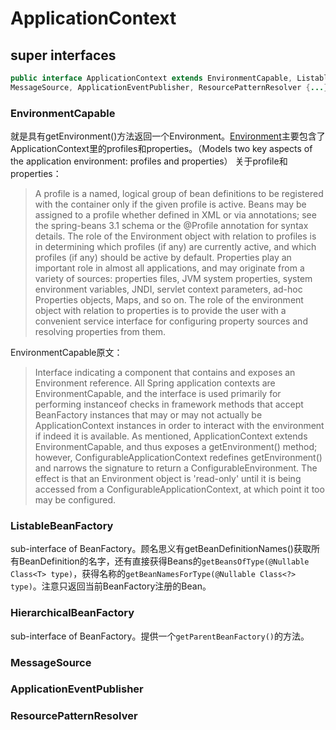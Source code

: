 # ApplicationContext

## super interfaces

```java
public interface ApplicationContext extends EnvironmentCapable, ListableBeanFactory, HierarchicalBeanFactory,
MessageSource, ApplicationEventPublisher, ResourcePatternResolver {...}
```

### EnvironmentCapable

就是具有getEnvironment()方法返回一个Environment。[Environment](./Empty.md)主要包含了ApplicationContext里的profiles和properties。（Models two key aspects of the application environment: profiles and properties）
关于profile和properties：
> A profile is a named, logical group of bean definitions to be registered with the container only if the given profile is active. Beans may be assigned to a profile whether defined in XML or via annotations; see the spring-beans 3.1 schema or the @Profile annotation for syntax details. The role of the Environment object with relation to profiles is in determining which profiles (if any) are currently active, and which profiles (if any) should be active by default.
> Properties play an important role in almost all applications, and may originate from a variety of sources: properties files, JVM system properties, system environment variables, JNDI, servlet context parameters, ad-hoc Properties objects, Maps, and so on. The role of the environment object with relation to properties is to provide the user with a convenient service interface for configuring property sources and resolving properties from them.

EnvironmentCapable原文：

> Interface indicating a component that contains and exposes an Environment reference.
> All Spring application contexts are EnvironmentCapable, and the interface is used primarily for performing instanceof checks in framework methods that accept BeanFactory instances that may or may not actually be ApplicationContext instances in order to interact with the environment if indeed it is available.
> As mentioned, ApplicationContext extends EnvironmentCapable, and thus exposes a getEnvironment() method; however, ConfigurableApplicationContext redefines getEnvironment() and narrows the signature to return a ConfigurableEnvironment. The effect is that an Environment object is 'read-only' until it is being accessed from a ConfigurableApplicationContext, at which point it too may be configured.

### ListableBeanFactory

sub-interface of BeanFactory。顾名思义有getBeanDefinitionNames()获取所有BeanDefinition的名字，还有直接获得Beans的`getBeansOfType(@Nullable Class<T> type)`，获得名称的`getBeanNamesForType(@Nullable Class<?> type)`。注意只返回当前BeanFactory注册的Bean。

### HierarchicalBeanFactory

sub-interface of BeanFactory。提供一个`getParentBeanFactory()`的方法。

### MessageSource

### ApplicationEventPublisher

### ResourcePatternResolver
